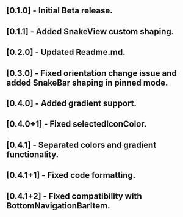## [0.1.0] - Initial Beta release.

## [0.1.1] - Added SnakeView custom shaping.

## [0.2.0] - Updated Readme.md.

## [0.3.0] - Fixed orientation change issue and added SnakeBar shaping in pinned mode.

## [0.4.0] - Added gradient support.

## [0.4.0+1] - Fixed selectedIconColor.

## [0.4.1] - Separated colors and gradient functionality.

## [0.4.1+1] - Fixed code formatting.

## [0.4.1+2] - Fixed compatibility with BottomNavigationBarItem.